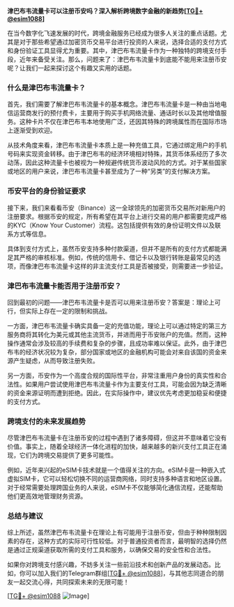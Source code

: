 **津巴布韦流量卡可以注册币安吗？深入解析跨境数字金融的新趋势[[TG💪+ @esim1088](https://t.me/s/esim1088)]**

在当今数字化飞速发展的时代，跨境金融服务已经成为很多人关注的重点话题。尤其是对于那些希望通过加密货币交易平台进行投资的人来说，选择合适的支付方式和身份验证工具显得尤为重要。其中，津巴布韦流量卡作为一种独特的跨境支付手段，近年来备受关注。那么，问题来了：津巴布韦流量卡到底能不能用来注册币安呢？让我们一起来探讨这个有趣又实用的话题。

### 什么是津巴布韦流量卡？

首先，我们需要了解津巴布韦流量卡的基本概念。津巴布韦流量卡是一种由当地电信运营商发行的预付费卡，主要用于购买手机网络流量、通话时长以及其他增值服务。这种卡片不仅在津巴布韦本地使用广泛，还因其特殊的跨境属性而在国际市场上逐渐受到欢迎。

从技术角度来看，津巴布韦流量卡本质上是一种充值工具，它通过绑定用户的手机号码来实现资金转移。由于津巴布韦的经济环境相对特殊，其货币体系经历了多次动荡，因此这种流量卡也被视为一种规避传统货币波动风险的方式。对于某些国家或地区的用户来说，津巴布韦流量卡甚至成为了一种“另类”的支付解决方案。

### 币安平台的身份验证要求

接下来，我们来看看币安（Binance）这一全球领先的加密货币交易所对新用户的注册要求。根据币安的规定，所有希望在其平台上进行交易的用户都需要完成严格的KYC（Know Your Customer）流程。这包括提供有效的身份证明文件以及联系方式等信息。

具体到支付方式上，虽然币安支持多种付款渠道，但并不是所有的支付方式都能满足其严格的审核标准。例如，传统的信用卡、借记卡以及银行转账是最常见的选项，而像津巴布韦流量卡这样的非主流支付工具是否被接受，则需要进一步验证。

### 津巴布韦流量卡能否用于注册币安？

回到最初的问题——津巴布韦流量卡是否可以用来注册币安？答案是：理论上可行，但实际上存在一定的限制和挑战。

一方面，津巴布韦流量卡确实具备一定的充值功能，理论上可以通过特定的第三方服务商将其转化为美元或其他主流货币，并进而用于币安账户的充值。然而，这种操作通常会涉及较高的手续费和复杂的步骤，且成功率难以保证。此外，由于津巴布韦的经济状况较为复杂，部分国家或地区的金融机构可能会对来自该国的资金来源产生疑虑，从而导致注册失败。

另一方面，币安作为一个高度合规的国际性平台，非常注重用户身份的真实性和合法性。如果用户尝试使用津巴布韦流量卡作为主要支付工具，可能会因为缺乏清晰的资金来源证明而遭到拒绝。因此，在实际操作中，建议优先考虑更加稳妥和便捷的支付方式。

### 跨境支付的未来发展趋势

尽管津巴布韦流量卡在注册币安的过程中遇到了诸多障碍，但这并不意味着它没有价值。事实上，随着全球经济一体化进程的加快，越来越多的新兴支付工具正在涌现，它们为跨境交易提供了更多可能性。

例如，近年来兴起的eSIM卡技术就是一个值得关注的方向。eSIM卡是一种嵌入式虚拟SIM卡，它可以轻松切换不同的运营商网络，同时支持多种语言和地区设置。对于经常需要处理跨国业务的人来说，eSIM卡不仅能够简化通信流程，还能帮助他们更高效地管理财务资源。

### 总结与建议

综上所述，虽然津巴布韦流量卡在理论上有可能用于注册币安，但由于种种限制因素的存在，这种方式的实际可行性较低。对于普通投资者而言，最明智的选择仍然是通过正规渠道获取所需的支付工具和服务，以确保交易的安全性和合法性。

如果你对跨境支付感兴趣，不妨多关注一些前沿技术和创新产品的发展动态。比如，你可以加入我们的Telegram群组[[TG💪+ @esim1088](https://t.me/s/esim1088)]，与其他志同道合的朋友一起交流心得，共同探索未来的无限可能！

[[TG💪+ @esim1088](https://t.me/s/esim1088) ![Image](https://i.postimg.cc/4NQfJmqS/Snipaste-2025-05-13-00-14-12.png)]